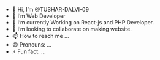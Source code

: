 - 👋 Hi, I’m @TUSHAR-DALVI-09
- 👀 I’m Web Developer
- 🌱 I’m currently Working on React-js and PHP Developer.
- 💞️ I’m looking to collaborate on making website.
- 📫 How to reach me ...
- 😄 Pronouns: ...
- ⚡ Fun fact: ...

<!---
TUSHAR-DALVI-09/TUSHAR-DALVI-09 is a ✨ special ✨ repository because its `README.md` (this file) appears on your GitHub profile.
You can click the Preview link to take a look at your changes.
--->
